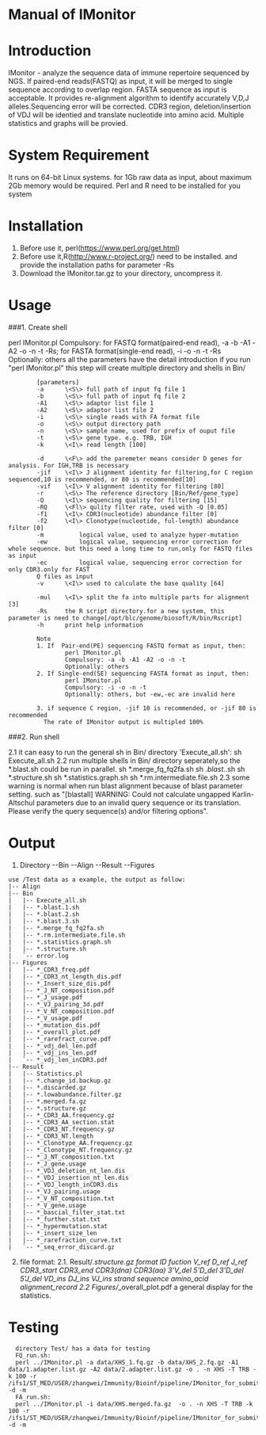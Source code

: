 Manual of IMonitor
=====
# Introduction

IMonitor - analyze the sequence data of immune repertoire sequenced by NGS. If paired-end reads(FASTQ) as input, it will be merged to single sequence according to overlap region. FASTA sequence as input is acceptable. It provides re-alignment algorithm to identify accurately V,D,J alleles.Sequencing error will be corrected. CDR3 region, deletion/insertion of VDJ will be identied and translate nucleotide into amino acid. Multiple statistics and graphs will be provied.

# System Requirement

It runs on 64-bit Linux systems. for 1Gb raw data as input, about maximum 2Gb memory would be required.
Perl and R need to be installed for you system

# Installation

   1. Before use it, perl(https://www.perl.org/get.html)
   2. Before use it,R(http://www.r-project.org/) need to be installed. and provide the installation paths for parameter -Rs
   3. Download the IMonitor.tar.gz to your directory, uncompress it.

# Usage

###1. Create shell
   
   perl IMonitor.pl
        Compulsory: for FASTQ format(paired-end read), -a -b -A1 -A2 -o -n -t -Rs; for FASTA format(single-end read), -i -o -n -t -Rs
        Optionally: others
        all the parameters have the detail introduction if you run "perl IMonitor.pl"
   this step will create multiple directory and shells in Bin/
       
            [parameters]
            -a      \<S\> full path of input fq file 1
            -b      \<S\> full path of input fq file 2
            -A1     \<S\> adaptor list file 1
            -A2     \<S\> adaptor list file 2
            -i      \<S\> single reads with FA format file
            -o      \<S\> output directory path
            -n      \<S\> sample name, used for prefix of ouput file
            -t      \<S\> gene type. e.g. TRB, IGH
            -k      \<I\> read length [100]

            -d      \<F\> add the paremeter means consider D genes for analysis. For IGH,TRB is necessary
            -jif    \<I\> J alignment identity for filtering,for C region sequenced,10 is recommended, or 80 is recommended[10]
            -vif    \<I\> V alignment identity for filtering [80]
            -r      \<S\> The reference directory [Bin/Ref/gene_type]
            -Q      \<I\> sequencing quality for filtering [15]
            -RQ     \<Fl\> qulity filter rate, used with -Q [0.05]
            -f1     \<I\> CDR3(nucleotide) abundance filter [0]
            -f2     \<I\> Clonotype(nucleotide, ful-length) abundance filter [0]
            -m          logical value, used to analyze hyper-mutation
            -ew         logical value, sequencing error correction for whole sequence. but this need a long time to run,only for FASTQ files as input
            -ec         logical value, sequencing error correction for only CDR3.only for FAST
            Q files as input
            -v      \<I\> used to calculate the base quality [64]

            -mul    \<I\> split the fa into multiple parts for alignment [3]
            -Rs     the R script directory.for a new system, this parameter is need to change[/opt/blc/genome/biosoft/R/bin/Rscript]
            -h      print help information

            Note
            1. If  Pair-end(PE) sequencing FASTQ format as input, then:
                    perl IMonitor.pl
                    Compulsory: -a -b -A1 -A2 -o -n -t
                    Optionally: others
            2. If Single-end(SE) sequencing FASTA format as input, then:
                    perl IMonitor.pl
                    Compulsory: -i -o -n -t
                    Optionally: others, but -ew,-ec are invalid here

            3. if sequence C region, -jif 10 is recommended, or -jif 80 is recommended
              The rate of IMonitor output is multipled 100%


###2. Run shell
   
   2.1 it can easy to run the general sh in Bin/ directory 'Execute_all.sh': sh Execute_all.sh
   2.2 run multiple shells in Bin/ directory seperately,so the *.blast.sh could be run in parallel.
            sh *.merge_fq_fq2fa.sh
            sh *.blast.*.sh
            sh *.structure.sh
            sh *.statistics.graph.sh
            sh *.rm.intermediate.file.sh
   2.3 some warning is normal when run blast alignment because of blast parameter setting. such as "[blastall] WARNING: Could not calculate ungapped Karlin-Altschul parameters due to an invalid query sequence or its translation. Please verify the query sequence(s) and/or filtering options".

# Output

   1. Directory
        --Bin
        --Align
        --Result
        --Figures

    use /Test data as a example, the output as follow:
    |-- Align
    |-- Bin
    |   |-- Execute_all.sh
    |   |-- *.blast.1.sh
    |   |-- *.blast.2.sh
    |   |-- *.blast.3.sh
    |   |-- *.merge_fq_fq2fa.sh
    |   |-- *.rm.intermediate.file.sh
    |   |-- *.statistics.graph.sh
    |   |-- *.structure.sh
    |   `-- error.log
    |-- Figures
    |   |-- *_CDR3_freq.pdf
    |   |-- *_CDR3_nt_length_dis.pdf
    |   |-- *_Insert_size_dis.pdf
    |   |-- *_J_NT_composition.pdf
    |   |-- *_J_usage.pdf
    |   |-- *_VJ_pairing_3d.pdf
    |   |-- *_V_NT_composition.pdf
    |   |-- *_V_usage.pdf
    |   |-- *_mutation_dis.pdf
    |   |-- *_overall_plot.pdf
    |   |-- *_rarefract_curve.pdf
    |   |-- *_vdj_del_len.pdf
    |   |-- *_vdj_ins_len.pdf
    |   `-- *_vdj_len_inCDR3.pdf
    |-- Result
    |   |-- Statistics.pl
    |   |-- *.change_id.backup.gz
    |   |-- *.discarded.gz
    |   |-- *.lowabundance.filter.gz
    |   |-- *.merged.fa.gz
    |   |-- *.structure.gz
    |   |-- *_CDR3_AA.frequency.gz
    |   |-- *_CDR3_AA_section.stat
    |   |-- *_CDR3_NT.frequency.gz
    |   |-- *_CDR3_NT.length
    |   |-- *_Clonotype_AA.frequency.gz
    |   |-- *_Clonotype_NT.frequency.gz
    |   |-- *_J_NT_composition.txt
    |   |-- *_J_gene.usage
    |   |-- *_VDJ_deletion_nt_len.dis
    |   |-- *_VDJ_insertion_nt_len.dis
    |   |-- *_VDJ_length_inCDR3.dis
    |   |-- *_VJ_pairing.usage
    |   |-- *_V_NT_composition.txt
    |   |-- *_V_gene.usage
    |   |-- *_bascial_filter_stat.txt
    |   |-- *_further.stat.txt
    |   |-- *_hypermutation.stat
    |   |-- *_insert_size_len
    |   |-- *_rarefraction_curve.txt
    |   `-- *_seq_error_discard.gz


  2. file format:
        2.1. Result/*.structure.gz format
        ID     fuction V_ref   D_ref   J_ref   CDR3_start      CDR3_end        CDR3(dna)       CDR3(aa)        3'V_del 5'D_del 3'D_del 5'J_del  VD_ins  DJ_ins  VJ_ins  strand  sequence        amino_acid      alignment_record
        2.2 Figures/*_overall_plot.pdf
        a general display for the statistics.

# Testing

      directory Test/ has a data for testing
      FQ_run.sh:
      perl ../IMonitor.pl -a data/XHS_1.fq.gz -b data/XHS_2.fq.gz -A1 data/1.adapter.list.gz -A2 data/2.adapter.list.gz -o . -n XHS -T TRB -k 100 -r /ifs1/ST_MED/USER/zhangwei/Immunity/Bioinf/pipeline/IMonitor_for_submit/Ref/TRB -d -m
      FA_run.sh:
      perl ../IMonitor.pl -i data/XHS.merged.fa.gz  -o . -n XHS -T TRB -k 100 -r /ifs1/ST_MED/USER/zhangwei/Immunity/Bioinf/pipeline/IMonitor_for_submit/Ref/TRB -d -m



